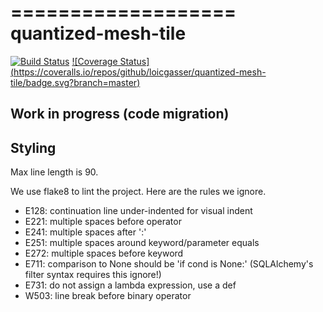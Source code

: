 ===================
quantized-mesh-tile
===================

[![Build Status](https://travis-ci.org/loicgasser/quantized-mesh-tile.svg?branch=master)](https://travis-ci.org/loicgasser/quantized-mesh-tile)
[![Coverage Status] (https://coveralls.io/repos/github/loicgasser/quantized-mesh-tile/badge.svg?branch=master)](https://coveralls.io/github/loicgasser/quantized-mesh-tile?branch=master)

## Work in progress (code migration)

## Styling

Max line length is 90.

We use flake8 to lint the project. Here are the rules we ignore.

- E128: continuation line under-indented for visual indent
- E221: multiple spaces before operator
- E241: multiple spaces after ':'
- E251: multiple spaces around keyword/parameter equals
- E272: multiple spaces before keyword
- E711: comparison to None should be 'if cond is None:' (SQLAlchemy's filter syntax requires this ignore!)
- E731: do not assign a lambda expression, use a def
- W503: line break before binary operator
